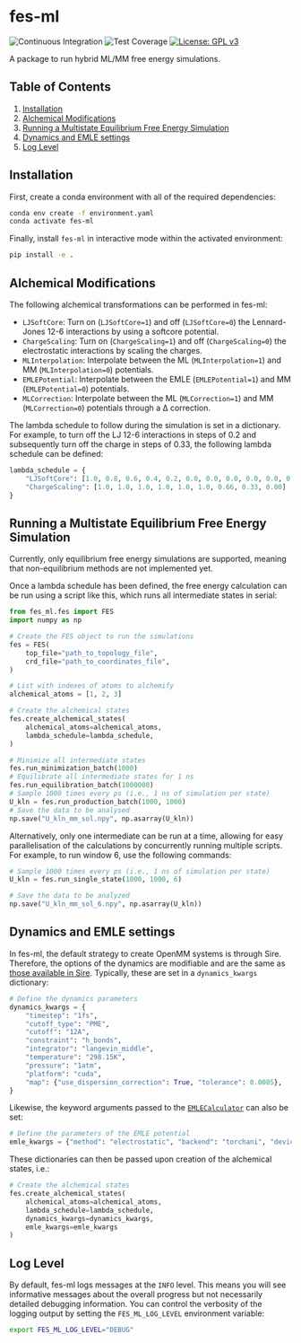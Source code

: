 # fes-ml

![Continuous Integration](https://github.com/michellab/fes-ml/actions/workflows/main.yaml/badge.svg)
![Test Coverage](https://img.shields.io/endpoint?url=https://gist.githubusercontent.com/JMorado/4e01061daef80d7212844cc9cd272a01/raw/fes_ml_pytest_coverage_report_main.json)
[![License: GPL v3](https://img.shields.io/badge/License-GPLv3-blue.svg)](https://www.gnu.org/licenses/gpl-3.0)

A package to run hybrid ML/MM free energy simulations.

## Table of Contents

1. [Installation](#installation)
2. [Alchemical Modifications](#alchemical-modifications)
3. [Running a Multistate Equilibrium Free Energy Simulation](#running-a-multistate-equilibrium-free-energy-simulation)
4. [Dynamics and EMLE settings](#dynamics-and-emle-settings)
5. [Log Level](#log-level)

## Installation

First, create a conda environment with all of the required dependencies:

```bash
conda env create -f environment.yaml
conda activate fes-ml
```

Finally, install `fes-ml` in interactive mode within the activated environment:

```bash
pip install -e .
```

## Alchemical Modifications

The following alchemical transformations can be performed in fes-ml:

- `LJSoftCore`: Turn on (`LJSoftCore=1`) and off (`LJSoftCore=0`) the Lennard-Jones 12-6 interactions by using a softcore potential.
- `ChargeScaling`: Turn on (`ChargeScaling=1`) and off (`ChargeScaling=0`) the electrostatic interactions by scaling the charges.
- `MLInterpolation`: Interpolate between the ML (`MLInterpolation=1`) and MM (`MLInterpolation=0`) potentials.
- `EMLEPotential`: Interpolate between the EMLE (`EMLEPotential=1`) and MM (`EMLEPotential=0`) potentials.
- `MLCorrection`: Interpolate between the ML (`MLCorrection=1`) and MM (`MLCorrection=0`) potentials through a Δ correction.

The lambda schedule to follow during the simulation is set in a dictionary. For example, to turn off the LJ 12-6 interactions in steps of 0.2 and subsequently turn off the charge in steps of 0.33, the following lambda schedule can be defined:

```python
lambda_schedule = {
    "LJSoftCore": [1.0, 0.8, 0.6, 0.4, 0.2, 0.0, 0.0, 0.0, 0.0, 0.0, 0.0],
    "ChargeScaling": [1.0, 1.0, 1.0, 1.0, 1.0, 1.0, 0.66, 0.33, 0.00]
}
```

## Running a Multistate Equilibrium Free Energy Simulation

Currently, only equilibrium free energy simulations are supported, meaning that non-equilibrium methods are not implemented yet.

Once a lambda schedule has been defined, the free energy calculation can be run using a script like this, which runs all intermediate states in serial:

```python
from fes_ml.fes import FES
import numpy as np

# Create the FES object to run the simulations
fes = FES(
    top_file="path_to_topology_file",
    crd_file="path_to_coordinates_file",
)

# List with indexes of atoms to alchemify
alchemical_atoms = [1, 2, 3]

# Create the alchemical states
fes.create_alchemical_states(
    alchemical_atoms=alchemical_atoms,
    lambda_schedule=lambda_schedule,
)

# Minimize all intermediate states
fes.run_minimization_batch(1000)
# Equilibrate all intermediate states for 1 ns
fes.run_equilibration_batch(1000000)
# Sample 1000 times every ps (i.e., 1 ns of simulation per state)
U_kln = fes.run_production_batch(1000, 1000)
# Save the data to be analysed
np.save("U_kln_mm_sol.npy", np.asarray(U_kln))
```

Alternatively, only one intermediate can be run at a time, allowing for easy parallelisation of the calculations by concurrently running multiple scripts. For example, to run window 6, use the following commands:

```python
# Sample 1000 times every ps (i.e., 1 ns of simulation per state)
U_kln = fes.run_single_state(1000, 1000, 6)

# Save the data to be analyzed
np.save("U_kln_mm_sol_6.npy", np.asarray(U_kln))
```

## Dynamics and EMLE settings

In fes-ml, the default strategy to create OpenMM systems is through Sire. Therefore, the options of the dynamics are modifiable and are the same as [those available in Sire](https://sire.openbiosim.org/cheatsheet/openmm.html#choosing-options). Typically, these are set in a `dynamics_kwargs` dictionary:

```python
# Define the dynamics parameters
dynamics_kwargs = {
    "timestep": "1fs",
    "cutoff_type": "PME",
    "cutoff": "12A",
    "constraint": "h_bonds",
    "integrator": "langevin_middle",
    "temperature": "298.15K",
    "pressure": "1atm",
    "platform": "cuda",
    "map": {"use_dispersion_correction": True, "tolerance": 0.0005},
}
```

Likewise, the keyword arguments passed to the [`EMLECalculator`](https://github.com/chemle/emle-engine/blob/main/emle/calculator.py#L315) can also be set:

```python
# Define the parameters of the EMLE potential
emle_kwargs = {"method": "electrostatic", "backend": "torchani", "device": "cpu"}
```

These dictionaries can then be passed upon creation of the alchemical states, i.e.:

```python
# Create the alchemical states
fes.create_alchemical_states(
    alchemical_atoms=alchemical_atoms,
    lambda_schedule=lambda_schedule,
    dynamics_kwargs=dynamics_kwargs,
    emle_kwargs=emle_kwargs
)
```

## Log Level

By default, fes-ml logs messages at the `INFO` level. This means you will see informative messages about the overall progress but not necessarily detailed debugging information. You can control the verbosity of the logging output by setting the `FES_ML_LOG_LEVEL` environment variable:

```bash
export FES_ML_LOG_LEVEL="DEBUG"
```
